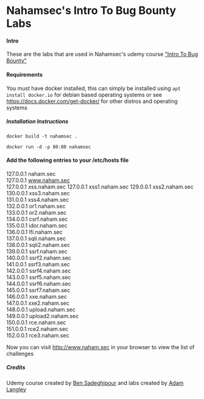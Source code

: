 # Nahamsec's Intro To Bug Bounty Labs

#### Intro

These are the labs that are used in Nahamsec's udemy course ["Intro To Bug Bounty"](https://www.udemy.com/course/intro-to-bug-bounty-by-nahamsec/)

#### Requirements
You must have docker installed, this can simply be installed using `apt install docker.io` for debian based operating systems or see https://docs.docker.com/get-docker/ for other distros and operating systems

##### Installation Instructions
`
docker build -t nahamsec .
`

`docker run -d -p 80:80 nahamsec`

#### Add the following entries to your /etc/hosts file

127.0.0.1          naham.sec  
127.0.0.1          www.naham.sec       
127.0.0.1          xss.naham.sec
127.0.0.1          xss1.naham.sec 
129.0.0.1          xss2.naham.sec    
130.0.0.1          xss3.naham.sec  
131.0.0.1          xss4.naham.sec  
132.0.0.1          or1.naham.sec  
133.0.0.1          or2.naham.sec  
134.0.0.1          csrf.naham.sec  
135.0.0.1          idor.naham.sec  
136.0.0.1          lfi.naham.sec  
137.0.0.1          sqli.naham.sec  
138.0.0.1          sqli2.naham.sec  
139.0.0.1          ssrf.naham.sec  
140.0.0.1          ssrf2.naham.sec  
141.0.0.1          ssrf3.naham.sec  
142.0.0.1          ssrf4.naham.sec  
143.0.0.1          ssrf5.naham.sec  
144.0.0.1          ssrf6.naham.sec  
145.0.0.1          ssrf7.naham.sec  
146.0.0.1          xxe.naham.sec  
147.0.0.1          xxe2.naham.sec  
148.0.0.1          upload.naham.sec  
149.0.0.1          upload2.naham.sec  
150.0.0.1          rce.naham.sec  
151.0.0.1          rce2.naham.sec  
152.0.0.1          rce3.naham.sec

Now you can visit http://www.naham.sec in your browser to view the list of challenges

##### Credits

Udemy course created by [Ben Sadeghipour](https://twitter.com/nahamsec) and labs created by [Adam Langley](https://twitter.com/adamtlangley)
